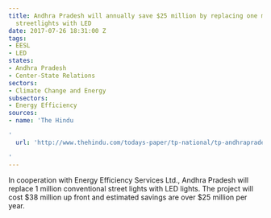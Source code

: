 ```yaml
---
title: Andhra Pradesh will annually save $25 million by replacing one million conventional
  streetlights with LED
date: 2017-07-26 18:31:00 Z
tags:
- EESL
- LED
states:
- Andhra Pradesh
- Center-State Relations
sectors:
- Climate Change and Energy
subsectors:
- Energy Efficiency
sources:
- name: 'The Hindu

'
  url: 'http://www.thehindu.com/todays-paper/tp-national/tp-andhrapradesh/led-streetlights-in-7024-villages/article19299148.ece

'
---
```


In cooperation with Energy Efficiency Services Ltd., Andhra Pradesh will replace 1 million conventional street lights with LED lights. The project will cost $38 million up front and estimated savings are over $25 million per year. 
